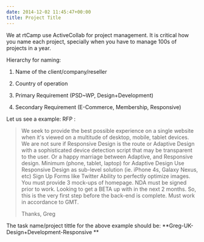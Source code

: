 ```yaml
---
date: 2014-12-02 11:45:47+00:00
title: Project Title
---
```


We at rtCamp use ActiveCollab for project management. It is critical how you name each project, specially when you have to manage 100s of projects in a year.

Hierarchy for naming:



	
  1. Name of the client/company/reseller

	
  2. Country of operation

	
  3. Primary Requirement (PSD~WP, Design+Development)

	
  4. Secondary Requirement (E-Commerce, Membership, Responsive)


Let us see a example: RFP :


<blockquote>We seek to provide the best possible experience on a single website when it's viewed on a multitude of desktop, mobile, tablet devices. We are not sure if Responsive Design is the route or Adaptive Design with a sophisticated device detection script that may be transparent to the user. Or a happy marriage between Adaptive, and Responsive design. Minimum (phone, tablet, laptop) for Adaptive Design Use Responsive Design as sub-level solution (ie. iPhone 4s, Galaxy Nexus, etc) Sign Up Forms like Twitter Ability to perfectly optimize images. You must provide 3 mock-ups of homepage. NDA must be signed prior to work. Looking to get a BETA up with in the next 2 months. So, this is the very first step before the back-end is complete. Must work in accordance to GMT.

Thanks, Greg</blockquote>


The task name/project tittle for the above example should be: **Greg-UK-Design+Development-Responsive **
